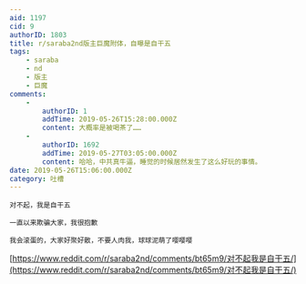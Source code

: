 ```yaml
---
aid: 1197
cid: 9
authorID: 1803
title: r/saraba2nd版主巨魔附体，自曝是自干五
tags:
    - saraba
    - nd
    - 版主
    - 巨魔
comments:
    -
        authorID: 1
        addTime: 2019-05-26T15:28:00.000Z
        content: 大概率是被喝茶了……
    -
        authorID: 1692
        addTime: 2019-05-27T03:05:00.000Z
        content: 哈哈，中共真牛逼，睡觉的时候居然发生了这么好玩的事情。
date: 2019-05-26T15:06:00.000Z
category: 吐槽
---
```


    对不起，我是自干五
    
    一直以来欺骗大家，我很抱歉
    
    我会滚蛋的，大家好聚好散，不要人肉我，球球泥萌了嘤嘤嘤

[https://www.reddit.com/r/saraba2nd/comments/bt65m9/对不起我是自干五/](https://www.reddit.com/r/saraba2nd/comments/bt65m9/对不起我是自干五/)
